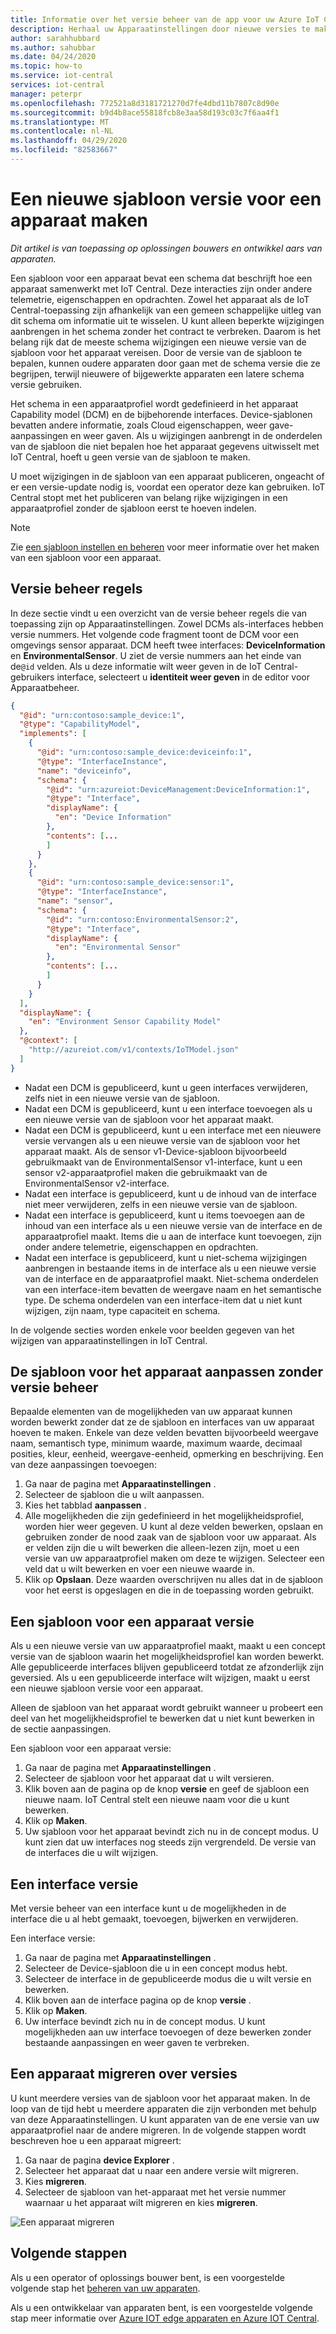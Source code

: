```yaml
---
title: Informatie over het versie beheer van de app voor uw Azure IoT Central-apps | Microsoft Docs
description: Herhaal uw Apparaatinstellingen door nieuwe versies te maken en zonder uw live verbonden apparaten te beïnvloeden
author: sarahhubbard
ms.author: sahubbar
ms.date: 04/24/2020
ms.topic: how-to
ms.service: iot-central
services: iot-central
manager: peterpr
ms.openlocfilehash: 772521a8d3181721270d7fe4dbd11b7807c8d90e
ms.sourcegitcommit: b9d4b8ace55818fcb8e3aa58d193c03c7f6aa4f1
ms.translationtype: MT
ms.contentlocale: nl-NL
ms.lasthandoff: 04/29/2020
ms.locfileid: "82583667"
---
```

# <a name="create-a-new-device-template-version"></a>Een nieuwe sjabloon versie voor een apparaat maken

*Dit artikel is van toepassing op oplossingen bouwers en ontwikkel aars van apparaten.*

Een sjabloon voor een apparaat bevat een schema dat beschrijft hoe een apparaat samenwerkt met IoT Central. Deze interacties zijn onder andere telemetrie, eigenschappen en opdrachten. Zowel het apparaat als de IoT Central-toepassing zijn afhankelijk van een gemeen schappelijke uitleg van dit schema om informatie uit te wisselen. U kunt alleen beperkte wijzigingen aanbrengen in het schema zonder het contract te verbreken. Daarom is het belang rijk dat de meeste schema wijzigingen een nieuwe versie van de sjabloon voor het apparaat vereisen. Door de versie van de sjabloon te bepalen, kunnen oudere apparaten door gaan met de schema versie die ze begrijpen, terwijl nieuwere of bijgewerkte apparaten een latere schema versie gebruiken.

Het schema in een apparaatprofiel wordt gedefinieerd in het apparaat Capability model (DCM) en de bijbehorende interfaces. Device-sjablonen bevatten andere informatie, zoals Cloud eigenschappen, weer gave-aanpassingen en weer gaven. Als u wijzigingen aanbrengt in de onderdelen van de sjabloon die niet bepalen hoe het apparaat gegevens uitwisselt met IoT Central, hoeft u geen versie van de sjabloon te maken.

U moet wijzigingen in de sjabloon van een apparaat publiceren, ongeacht of er een versie-update nodig is, voordat een operator deze kan gebruiken. IoT Central stopt met het publiceren van belang rijke wijzigingen in een apparaatprofiel zonder de sjabloon eerst te hoeven indelen.

> [!NOTE]
> Zie [een sjabloon instellen en beheren](howto-set-up-template.md) voor meer informatie over het maken van een sjabloon voor een apparaat.

## <a name="versioning-rules"></a>Versie beheer regels

In deze sectie vindt u een overzicht van de versie beheer regels die van toepassing zijn op Apparaatinstellingen. Zowel DCMs als-interfaces hebben versie nummers. Het volgende code fragment toont de DCM voor een omgevings sensor apparaat. DCM heeft twee interfaces: **DeviceInformation** en **EnvironmentalSensor**. U ziet de versie nummers aan het einde van de`@id` velden. Als u deze informatie wilt weer geven in de IoT Central-gebruikers interface, selecteert u **identiteit weer geven** in de editor voor Apparaatbeheer.

```json
{
  "@id": "urn:contoso:sample_device:1",
  "@type": "CapabilityModel",
  "implements": [
    {
      "@id": "urn:contoso:sample_device:deviceinfo:1",
      "@type": "InterfaceInstance",
      "name": "deviceinfo",
      "schema": {
        "@id": "urn:azureiot:DeviceManagement:DeviceInformation:1",
        "@type": "Interface",
        "displayName": {
          "en": "Device Information"
        },
        "contents": [...
        ]
      }
    },
    {
      "@id": "urn:contoso:sample_device:sensor:1",
      "@type": "InterfaceInstance",
      "name": "sensor",
      "schema": {
        "@id": "urn:contoso:EnvironmentalSensor:2",
        "@type": "Interface",
        "displayName": {
          "en": "Environmental Sensor"
        },
        "contents": [...
        ]
      }
    }
  ],
  "displayName": {
    "en": "Environment Sensor Capability Model"
  },
  "@context": [
    "http://azureiot.com/v1/contexts/IoTModel.json"
  ]
}
```

* Nadat een DCM is gepubliceerd, kunt u geen interfaces verwijderen, zelfs niet in een nieuwe versie van de sjabloon.
* Nadat een DCM is gepubliceerd, kunt u een interface toevoegen als u een nieuwe versie van de sjabloon voor het apparaat maakt.
* Nadat een DCM is gepubliceerd, kunt u een interface met een nieuwere versie vervangen als u een nieuwe versie van de sjabloon voor het apparaat maakt. Als de sensor v1-Device-sjabloon bijvoorbeeld gebruikmaakt van de EnvironmentalSensor v1-interface, kunt u een sensor v2-apparaatprofiel maken die gebruikmaakt van de EnvironmentalSensor v2-interface.
* Nadat een interface is gepubliceerd, kunt u de inhoud van de interface niet meer verwijderen, zelfs in een nieuwe versie van de sjabloon.
* Nadat een interface is gepubliceerd, kunt u items toevoegen aan de inhoud van een interface als u een nieuwe versie van de interface en de apparaatprofiel maakt. Items die u aan de interface kunt toevoegen, zijn onder andere telemetrie, eigenschappen en opdrachten.
* Nadat een interface is gepubliceerd, kunt u niet-schema wijzigingen aanbrengen in bestaande items in de interface als u een nieuwe versie van de interface en de apparaatprofiel maakt. Niet-schema onderdelen van een interface-item bevatten de weergave naam en het semantische type. De schema onderdelen van een interface-item dat u niet kunt wijzigen, zijn naam, type capaciteit en schema.

In de volgende secties worden enkele voor beelden gegeven van het wijzigen van apparaatinstellingen in IoT Central.

## <a name="customize-the-device-template-without-versioning"></a>De sjabloon voor het apparaat aanpassen zonder versie beheer

Bepaalde elementen van de mogelijkheden van uw apparaat kunnen worden bewerkt zonder dat ze de sjabloon en interfaces van uw apparaat hoeven te maken. Enkele van deze velden bevatten bijvoorbeeld weergave naam, semantisch type, minimum waarde, maximum waarde, decimaal posities, kleur, eenheid, weergave-eenheid, opmerking en beschrijving. Een van deze aanpassingen toevoegen:

1. Ga naar de pagina met **Apparaatinstellingen** .
1. Selecteer de sjabloon die u wilt aanpassen.
1. Kies het tabblad **aanpassen** .
1. Alle mogelijkheden die zijn gedefinieerd in het mogelijkheidsprofiel, worden hier weer gegeven. U kunt al deze velden bewerken, opslaan en gebruiken zonder de nood zaak van de sjabloon voor uw apparaat. Als er velden zijn die u wilt bewerken die alleen-lezen zijn, moet u een versie van uw apparaatprofiel maken om deze te wijzigen. Selecteer een veld dat u wilt bewerken en voer een nieuwe waarde in.
1. Klik op **Opslaan**. Deze waarden overschrijven nu alles dat in de sjabloon voor het eerst is opgeslagen en die in de toepassing worden gebruikt.

## <a name="version-a-device-template"></a>Een sjabloon voor een apparaat versie

Als u een nieuwe versie van uw apparaatprofiel maakt, maakt u een concept versie van de sjabloon waarin het mogelijkheidsprofiel kan worden bewerkt. Alle gepubliceerde interfaces blijven gepubliceerd totdat ze afzonderlijk zijn geversied. Als u een gepubliceerde interface wilt wijzigen, maakt u eerst een nieuwe sjabloon versie voor een apparaat.

Alleen de sjabloon van het apparaat wordt gebruikt wanneer u probeert een deel van het mogelijkheidsprofiel te bewerken dat u niet kunt bewerken in de sectie aanpassingen.

Een sjabloon voor een apparaat versie:

1. Ga naar de pagina met **Apparaatinstellingen** .
1. Selecteer de sjabloon voor het apparaat dat u wilt versieren.
1. Klik boven aan de pagina op de knop **versie** en geef de sjabloon een nieuwe naam. IoT Central stelt een nieuwe naam voor die u kunt bewerken.
1. Klik op **Maken**.
1. Uw sjabloon voor het apparaat bevindt zich nu in de concept modus. U kunt zien dat uw interfaces nog steeds zijn vergrendeld. De versie van de interfaces die u wilt wijzigen.

## <a name="version-an-interface"></a>Een interface versie

Met versie beheer van een interface kunt u de mogelijkheden in de interface die u al hebt gemaakt, toevoegen, bijwerken en verwijderen.

Een interface versie:

1. Ga naar de pagina met **Apparaatinstellingen** .
1. Selecteer de Device-sjabloon die u in een concept modus hebt.
1. Selecteer de interface in de gepubliceerde modus die u wilt versie en bewerken.
1. Klik boven aan de interface pagina op de knop **versie** .
1. Klik op **Maken**.
1. Uw interface bevindt zich nu in de concept modus. U kunt mogelijkheden aan uw interface toevoegen of deze bewerken zonder bestaande aanpassingen en weer gaven te verbreken.

## <a name="migrate-a-device-across-versions"></a>Een apparaat migreren over versies

U kunt meerdere versies van de sjabloon voor het apparaat maken. In de loop van de tijd hebt u meerdere apparaten die zijn verbonden met behulp van deze Apparaatinstellingen. U kunt apparaten van de ene versie van uw apparaatprofiel naar de andere migreren. In de volgende stappen wordt beschreven hoe u een apparaat migreert:

1. Ga naar de pagina **device Explorer** .
1. Selecteer het apparaat dat u naar een andere versie wilt migreren.
1. Kies **migreren**.
1. Selecteer de sjabloon van het-apparaat met het versie nummer waarnaar u het apparaat wilt migreren en kies **migreren**.

![Een apparaat migreren](media/howto-version-device-template/pick-version.png)

## <a name="next-steps"></a>Volgende stappen

Als u een operator of oplossings bouwer bent, is een voorgestelde volgende stap het [beheren van uw apparaten](./howto-manage-devices.md).

Als u een ontwikkelaar van apparaten bent, is een voorgestelde volgende stap meer informatie over [Azure IOT edge apparaten en Azure IOT Central](./concepts-iot-edge.md).
